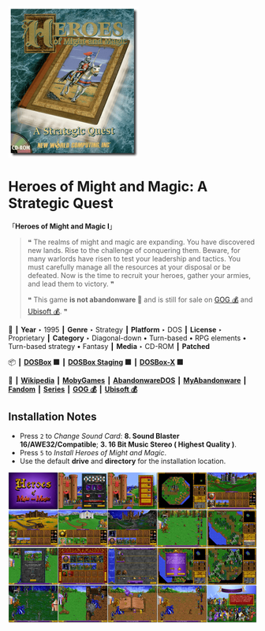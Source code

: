 ![](Thumbnail.png "application-thumbnail")

# Heroes of Might and Magic: A Strategic Quest

「**Heroes of Might and Magic I**」

> ❝ The realms of might and magic are expanding. You have discovered new lands. Rise to the challenge of conquering them. Beware, for many warlords have risen to test your leadership and tactics. You must carefully manage all the resources at your disposal or be defeated. Now is the time to recruit your heroes, gather your armies, and lead them to victory. ❞
>
> ❝ This game **is not abandonware 🚫** and is still for sale on [GOG 💰](https://www.gog.com/en/game/heroes_of_might_and_magic) and [Ubisoft 💰](https://store.ubisoft.com/us/heroes-of-might-and-magic/5928435d29e12307548b456a.html?lang=en_US). ❞
>

📌 ┃ **Year** ‣ 1995 ┃ **Genre** ‣ Strategy ┃ **Platform** ‣ DOS ┃ **License** ‣ Proprietary ┃ **Category** ‣ Diagonal-down • Turn-based • RPG elements • Turn-based strategy • Fantasy ┃ **Media** ‣ CD-ROM ┃ **Patched** 

📦 ┃ **[DOSBox](https://www.dosbox.com/) 🟩** ┃ **[DOSBox Staging](https://dosbox-staging.github.io/) 🟩** ┃ **[DOSBox-X](https://dosbox-x.com/) 🟩** 

📎 ┃ **[Wikipedia](https://en.wikipedia.org/wiki/Heroes_of_Might_and_Magic:_A_Strategic_Quest)** ┃ **[MobyGames](https://www.mobygames.com/game/668/heroes-of-might-and-magic/)** ┃ **[AbandonwareDOS](https://www.abandonwaredos.com/abandonware-game.php?abandonware=Heroes+of+Might+and+Magic&gid=1789)** ┃ **[MyAbandonware](https://www.myabandonware.com/game/heroes-of-might-and-magic-2rr)** ┃ **[Fandom](https://mightandmagic.fandom.com/wiki/Heroes_of_Might_and_Magic:_A_Strategic_Quest)** ┃ **[Series](https://en.wikipedia.org/wiki/Heroes_of_Might_and_Magic)** ┃ **[GOG 💰](https://www.gog.com/en/game/heroes_of_might_and_magic)** ┃ **[Ubisoft 💰](https://store.ubisoft.com/us/heroes-of-might-and-magic/5928435d29e12307548b456a.html?lang=en_US)** 

## Installation Notes
- Press `2` to *Change Sound Card*: **8. Sound Blaster 16/AWE32/Compatible**; **3. 16 Bit Music Stereo ( Highest Quality )**.
- Press `5` to *Install Heroes of Might and Magic*.
- Use the default **drive** and **directory** for the installation location.

![](Montage.png "Heroes of Might and Magic: A Strategic Quest")

